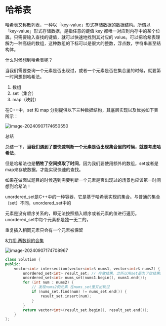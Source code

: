 # 哈希表

哈希表又称散列表，一种以「key-value」形式存储数据的数据结构。所谓以「key-value」形式存储数据，是指任意的键值 key 都唯一对应到内存中的某个位置。只需要输入查找的键值，就可以快速地找到其对应的 value。可以把哈希表理解为一种高级的数组，这种数组的下标可以是很大的整数，浮点数，字符串甚至结构体。

什么时候想到哈希表呢？

当我们需要查询一个元素是否出现过，或者一个元素是否在集合里的时候，就要第一时间想到哈希法。

1. 数组
2. set（集合）
3. map（映射）

在C++中，set 和 map 分别提供以下三种数据结构，其底层实现以及优劣如下表所示：

![image-20240907174650550](C:\Users\20655\AppData\Roaming\Typora\typora-user-images\image-20240907174650550.png)

总结

总结一下，**当我们遇到了要快速判断一个元素是否出现集合里的时候，就要考虑哈希法**。

但是哈希法也是**牺牲了空间换取了时间**，因为我们要使用额外的数组，set或者是map来存放数据，才能实现快速的查找。

如果在做面试题目的时候遇到需要判断一个元素是否出现过的场景也应该第一时间想到哈希法！

unordered_set是C++中的一种容器，它是基于哈希表实现的集合。与普通的集合（set）不同，unordered_set中的

元素是没有顺序关系的，即无法按照插入顺序或者元素的值进行遍历。unordered_set中每个元素都是独一无二的，

重复插入相同元素只会有一个元素被保留





&[力扣.两数组的合集](https://leetcode.cn/problems/intersection-of-two-arrays/description/)

![image-20240907174708967](C:\Users\20655\AppData\Roaming\Typora\typora-user-images\image-20240907174708967.png)

```cpp
class Solution {
public:
    vector<int> intersection(vector<int>& nums1, vector<int>& nums2) {
        unordered_set<int> result_set; // 存放结果，之所以用set是为了给结果集去重
        unordered_set<int> nums_set(nums1.begin(), nums1.end());
        for (int num : nums2) {
            // 发现nums2的元素 在nums_set里又出现过
            if (nums_set.find(num) != nums_set.end()) {
                result_set.insert(num);
            }
        }
        return vector<int>(result_set.begin(), result_set.end());
    }
};
```









